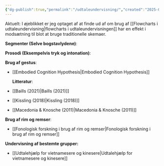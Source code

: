 ```yaml
---
{"dg-publish":true,"permalink":"/udtaleundervisning/","created":"2025-04-06T15:43:44.593+02:00","updated":"2025-06-09T22:27:31.614+02:00"}
---
```


Aktuelt:
I øjeblikket er jeg optaget af at finde ud af om brug af [[Flowcharts i udtaleundervisning\|flowcharts i udtaleundervisningen]] har en effekt i modsætning til blot at bruge traditionelle skemaer.

**Segmenter (Selve bogstavlydene)**:

**Prosodi (Eksempelvis tryk og intonation)**:

**Brug af gestus**:
- [[Embodied Cognition Hypothesis\|Embodied Cognition Hypothesis]]

  **Litteratur**:
- [[Baills (2021)\|Baills (2021)]]
- [[Kissling (2018)\|Kissling (2018)]]
- [[Macedonia & Knosche (2011)\|Macedonia & Knosche (2011)]]

**Brug af rim og remser**:
- [[Fonologisk forskning i brug af rim og remser\|Fonologisk forskning i brug af rim og remser]]

**Undervisning af bestemte grupper:** 
- [[Udtalehjælp for vietnamesere og kinesere\|Udtalehjælp for vietnamesere og kinesere]]






